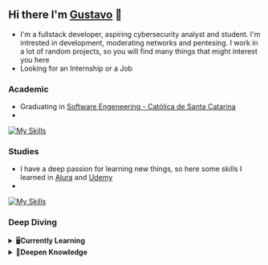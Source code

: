 ## Hi there I'm [Gustavo](https://github.com/GustavoSRodriguess) 🤖
- I'm a fullstack developer, aspiring cybersecurity analyst and student. I'm intrested in development, moderating networks and pentesing. I work in a lot of random projects,  so you will find many things that might interest you here
- Looking for an Internship or a Job

  
### **Academic**
- Graduating in [Software Engeneering - Católica de Santa Catarina](https://www.catolicasc.org.br)
- <br/>
[![My Skills](https://skillicons.dev/icons?i=html,css,js,vscode,cs,c,nodejs,mysql,unity,latex)](https://skillicons.dev) 

### **Studies**
- I have a deep passion for learning new things, so here some skills I learned in [Alura](https://www.alura.com.br) and [Udemy](https://www.udemy.com)
- </br>
[![My Skills](https://skillicons.dev/icons?i=react,firebase,tailwind,docker,powershell,py,java,git,github,dotnet,linux)](https://skillicons.dev)

### **Deep Diving**
<details>
  <br />
  <summary>🖥️<b>Currently Learning</b></summary>
    <ul>
      <li>Angular</li>
      <li>Tailwind</li>
      <li>Dapper</li>
    </ul>
</details>
<details>
  <br />
  <summary>🧠<b>Deepen Knowledge</b></summary>
    <ul>
      <li> React </li>
      <li> Node.js </li>
      <li> C# </li>
      <li> C </li>
      <li> Cyber Security</li>
      <li> Ethical Hacking </li>
    </ul>
</details>
